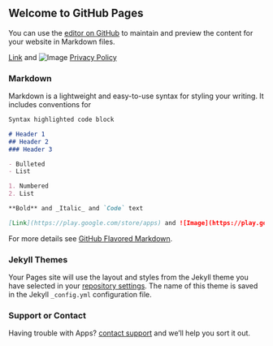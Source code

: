 ## Welcome to GitHub Pages

You can use the [editor on GitHub](https://github.com/judodr22/victorygame.github.io/edit/master/README.md) to maintain and preview the content for your website in Markdown files.


[Link](https://play.google.com/store/apps) and ![Image](https://play.google.com/intl/en_us/badges/static/images/badges/en_badge_web_generic.png)
[Privacy Policy](https://jekyllrb.com/)

### Markdown

Markdown is a lightweight and easy-to-use syntax for styling your writing. It includes conventions for

```markdown
Syntax highlighted code block

# Header 1
## Header 2
### Header 3

- Bulleted
- List

1. Numbered
2. List

**Bold** and _Italic_ and `Code` text

[Link](https://play.google.com/store/apps) and ![Image](https://play.google.com/intl/en_us/badges/static/images/badges/en_badge_web_generic.png)
```

For more details see [GitHub Flavored Markdown](https://guides.github.com/features/mastering-markdown/).

### Jekyll Themes

Your Pages site will use the layout and styles from the Jekyll theme you have selected in your [repository settings](https://github.com/judodr22/victorygame.github.io/settings). The name of this theme is saved in the Jekyll `_config.yml` configuration file.

### Support or Contact

Having trouble with Apps? [contact support](https://github.com/contact) and we’ll help you sort it out.
